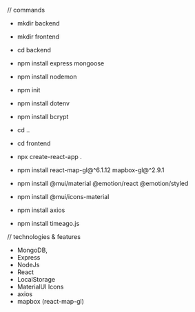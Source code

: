 // commands

- mkdir backend
- mkdir frontend
- cd backend
- npm install express mongoose
- npm install nodemon
- npm init
- npm install dotenv
- npm install bcrypt


- cd ..
- cd frontend
- npx create-react-app .
- npm install react-map-gl@^6.1.12 mapbox-gl@^2.9.1
- npm install @mui/material @emotion/react @emotion/styled
- npm install @mui/icons-material
- npm install axios
- npm install timeago.js

// technologies & features
- MongoDB,
- Express
- NodeJs
- React
- LocalStorage
- MaterialUI Icons
- axios
- mapbox (react-map-gl)


